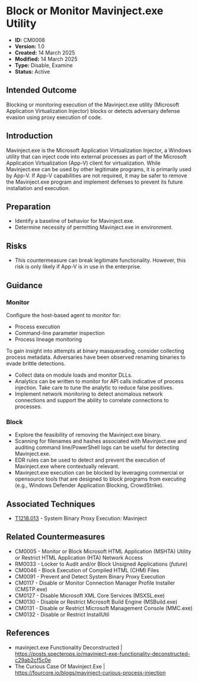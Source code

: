 # Block or Monitor Mavinject.exe Utility

* **ID:** CM0008
* **Version:** 1.0
* **Created:** 14 March 2025
* **Modified:** 14 March 2025
* **Type:** Disable, Examine
* **Status:** Active

## Intended Outcome

Blocking or monitoring execution of the Mavinject.exe utility (Microsoft
Application Virtualization Injector) blocks or detects adversary defense
evasion using proxy execution of code.

## Introduction

Mavinject.exe is the Microsoft Application Virtualization Injector, a Windows utility that can inject code into external processes as part of the Microsoft Application Virtualization (App-V) client for virtualization. While Mavinject.exe can be used by other legitimate programs, it is primarily used by App-V. If App-V capabilities are not required, it may be safer to remove the Mavinject.exe program and implement defenses to prevent its future installation and execution. 

## Preparation

- Identify a baseline of behavior for Mavinject.exe.
- Determine necessity of permitting Mavinject.exe in environment.

## Risks

- This countermeasure can break legitimate functionality. However, this risk is only likely if App-V is in use in the enterprise.

## Guidance

### Monitor

Configure the host-based agent to monitor for:

- Process execution
- Command-line parameter inspection
- Process lineage monitoring

To gain insight into attempts at binary masquerading, consider collecting process metadata. Adversaries have been observed renaming binaries to evade brittle detections.

- Collect data on module loads and monitor DLLs.
- Analytics can be written to monitor for API calls indicative of process injection. Take care to tune the analytic to reduce false positives.
- Implement network monitoring to detect anomalous network connections and support the ability to correlate connections to processes.

### Block

- Explore the feasibility of removing the Mavinject.exe binary.
- Scanning for filenames and hashes associated with Mavinject.exe and auditing command line/PowerShell logs can be useful for detecting Mavinject.exe. 
- EDR rules can be used to detect and prevent the execution of Mavinject.exe where contextually relevant.
- Mavinject.exe execution can be blocked by leveraging commercial or opensource tools that are designed to block programs from executing (e.g., Windows Defender Application Blocking, CrowdStrike).

## Associated Techniques

- [T1218.013](https://attack.mitre.org/techniques/T1218/013/) - System Binary Proxy Execution: Mavinject

## Related Countermeasures

- CM0005 - Monitor or Block Microsoft HTML Application (MSHTA) Utility or Restrict HTML Application (HTA) Network Access
- RM0033 - Locker to Audit and/or Block Unsigned Applications (*future*)
- CM0046 - Block Execution of Compiled HTML (CHM) Files
- CM0091 - Prevent and Detect System Binary Proxy Execution
- CM0117 - Disable or Monitor Connection Manager Profile Installer (CMSTP.exe)
- CM0127 - Disable Microsoft XML Core Services (MSXSL.exe)
- CM0130 - Disable or Restrict Microsoft Build Engine (MSBuild.exe)
- CM0131 - Disable or Restrict Microsoft Management Console (MMC.exe)
- CM0132 - Disable or Restrict InstallUtil

## References

- mavinject.exe Functionality Deconstructed | <https://posts.specterops.io/mavinject-exe-functionality-deconstructed-c29ab2cf5c0e>
- The Curious Case Of Mavinject.Exe | <https://fourcore.io/blogs/mavinject-curious-process-injection>
